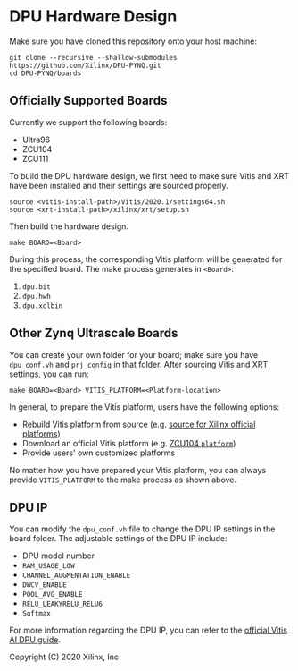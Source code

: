 # DPU Hardware Design

Make sure you have cloned this repository onto your host machine:

```
git clone --recursive --shallow-submodules https://github.com/Xilinx/DPU-PYNQ.git
cd DPU-PYNQ/boards
```

## Officially Supported Boards

Currently we support the following boards:

* Ultra96
* ZCU104
* ZCU111

To build the DPU hardware design, we first need to make sure Vitis and XRT 
have been installed and their settings are sourced properly.

```shell
source <vitis-install-path>/Vitis/2020.1/settings64.sh
source <xrt-install-path>/xilinx/xrt/setup.sh
```

Then build the hardware design.

```shell
make BOARD=<Board>
```

During this process, the corresponding Vitis platform will be generated
for the specified board. The make process generates in `<Board>`:

1. `dpu.bit`
2. `dpu.hwh`
3. `dpu.xclbin`

## Other Zynq Ultrascale Boards

You can create your own folder for your board; make sure you have 
`dpu_conf.vh` and `prj_config` in that folder. 
After sourcing Vitis and XRT settings, you can run:

```shell
make BOARD=<Board> VITIS_PLATFORM=<Platform-location>
```

In general, to prepare the Vitis platform, users have the following options:

* Rebuild Vitis platform from source
(e.g. [source for Xilinx official platforms](https://github.com/Xilinx/Vitis_Embedded_Platform_Source/tree/master/Xilinx_Official_Platforms))
* Download an official Vitis platform
(e.g. [ZCU104 `platform`](https://www.xilinx.com/bin/public/openDownload?filename=zcu104_dpu_2020.1.zip))
* Provide users' own customized platforms

No matter how you have prepared your Vitis platform, you can always provide
`VITIS_PLATFORM` to the make process as shown above.

## DPU IP

You can modify the `dpu_conf.vh` file to change the DPU IP settings in the 
board folder. The adjustable settings of the DPU IP include: 

* DPU model number 
* `RAM_USAGE_LOW`
* `CHANNEL_AUGMENTATION_ENABLE`
* `DWCV_ENABLE`
* `POOL_AVG_ENABLE`
* `RELU_LEAKYRELU_RELU6`
* `Softmax`

For more information regarding the DPU IP, you can refer to the [official Vitis
AI DPU guide](https://github.com/Xilinx/Vitis-AI/blob/master/DPU-TRD/prj/Vitis/README.md).

Copyright (C) 2020 Xilinx, Inc
